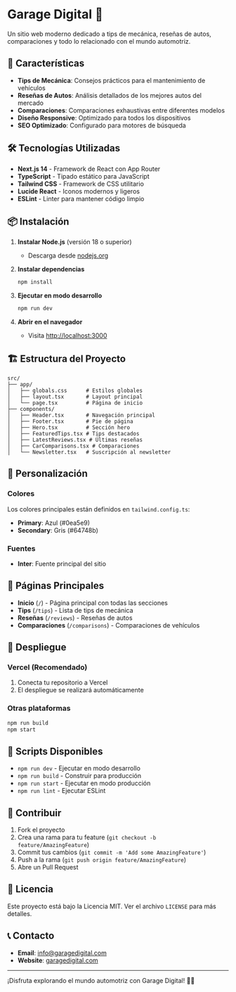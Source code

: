 # Garage Digital 🚗

Un sitio web moderno dedicado a tips de mecánica, reseñas de autos, comparaciones y todo lo relacionado con el mundo automotriz.

## 🚀 Características

- **Tips de Mecánica**: Consejos prácticos para el mantenimiento de vehículos
- **Reseñas de Autos**: Análisis detallados de los mejores autos del mercado
- **Comparaciones**: Comparaciones exhaustivas entre diferentes modelos
- **Diseño Responsive**: Optimizado para todos los dispositivos
- **SEO Optimizado**: Configurado para motores de búsqueda

## 🛠️ Tecnologías Utilizadas

- **Next.js 14** - Framework de React con App Router
- **TypeScript** - Tipado estático para JavaScript
- **Tailwind CSS** - Framework de CSS utilitario
- **Lucide React** - Iconos modernos y ligeros
- **ESLint** - Linter para mantener código limpio

## 📦 Instalación

1. **Instalar Node.js** (versión 18 o superior)
   - Descarga desde [nodejs.org](https://nodejs.org/)

2. **Instalar dependencias**
   ```bash
   npm install
   ```

3. **Ejecutar en modo desarrollo**
   ```bash
   npm run dev
   ```

4. **Abrir en el navegador**
   - Visita [http://localhost:3000](http://localhost:3000)

## 🏗️ Estructura del Proyecto

```
src/
├── app/
│   ├── globals.css      # Estilos globales
│   ├── layout.tsx       # Layout principal
│   └── page.tsx         # Página de inicio
├── components/
│   ├── Header.tsx       # Navegación principal
│   ├── Footer.tsx       # Pie de página
│   ├── Hero.tsx         # Sección hero
│   ├── FeaturedTips.tsx # Tips destacados
│   ├── LatestReviews.tsx # Últimas reseñas
│   ├── CarComparisons.tsx # Comparaciones
│   └── Newsletter.tsx   # Suscripción al newsletter
```

## 🎨 Personalización

### Colores
Los colores principales están definidos en `tailwind.config.ts`:
- **Primary**: Azul (#0ea5e9)
- **Secondary**: Gris (#64748b)

### Fuentes
- **Inter**: Fuente principal del sitio

## 📱 Páginas Principales

- **Inicio** (`/`) - Página principal con todas las secciones
- **Tips** (`/tips`) - Lista de tips de mecánica
- **Reseñas** (`/reviews`) - Reseñas de autos
- **Comparaciones** (`/comparisons`) - Comparaciones de vehículos

## 🚀 Despliegue

### Vercel (Recomendado)
1. Conecta tu repositorio a Vercel
2. El despliegue se realizará automáticamente

### Otras plataformas
```bash
npm run build
npm start
```

## 📝 Scripts Disponibles

- `npm run dev` - Ejecutar en modo desarrollo
- `npm run build` - Construir para producción
- `npm run start` - Ejecutar en modo producción
- `npm run lint` - Ejecutar ESLint

## 🤝 Contribuir

1. Fork el proyecto
2. Crea una rama para tu feature (`git checkout -b feature/AmazingFeature`)
3. Commit tus cambios (`git commit -m 'Add some AmazingFeature'`)
4. Push a la rama (`git push origin feature/AmazingFeature`)
5. Abre un Pull Request

## 📄 Licencia

Este proyecto está bajo la Licencia MIT. Ver el archivo `LICENSE` para más detalles.

## 📞 Contacto

- **Email**: info@garagedigital.com
- **Website**: [garagedigital.com](https://garagedigital.com)

---

¡Disfruta explorando el mundo automotriz con Garage Digital! 🚗✨
